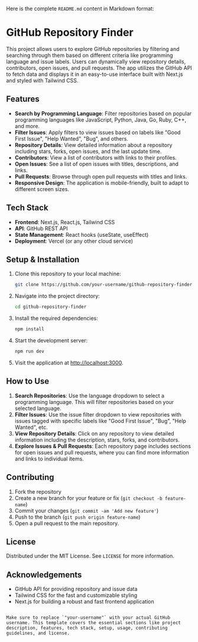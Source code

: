 Here is the complete `README.md` content in Markdown format:

# GitHub Repository Finder

This project allows users to explore GitHub repositories by filtering and searching through them based on different criteria like programming language and issue labels. Users can dynamically view repository details, contributors, open issues, and pull requests. The app utilizes the GitHub API to fetch data and displays it in an easy-to-use interface built with Next.js and styled with Tailwind CSS.

## Features

- **Search by Programming Language**: Filter repositories based on popular programming languages like JavaScript, Python, Java, Go, Ruby, C++, and more.
- **Filter Issues**: Apply filters to view issues based on labels like "Good First Issue", "Help Wanted", "Bug", and others.
- **Repository Details**: View detailed information about a repository including stars, forks, open issues, and the last update time.
- **Contributors**: View a list of contributors with links to their profiles.
- **Open Issues**: See a list of open issues with titles, descriptions, and links.
- **Pull Requests**: Browse through open pull requests with titles and links.
- **Responsive Design**: The application is mobile-friendly, built to adapt to different screen sizes.

## Tech Stack

- **Frontend**: Next.js, React.js, Tailwind CSS
- **API**: GitHub REST API
- **State Management**: React hooks (useState, useEffect)
- **Deployment**: Vercel (or any other cloud service)

## Setup & Installation

1. Clone this repository to your local machine:
   ```bash
   git clone https://github.com/your-username/github-repository-finder.git
   ```

2. Navigate into the project directory:
   ```bash
   cd github-repository-finder
   ```

3. Install the required dependencies:
   ```bash
   npm install
   ```

4. Start the development server:
   ```bash
   npm run dev
   ```

5. Visit the application at [http://localhost:3000](http://localhost:3000).

## How to Use

1. **Search Repositories**: Use the language dropdown to select a programming language. This will filter repositories based on your selected language.
2. **Filter Issues**: Use the issue filter dropdown to view repositories with issues tagged with specific labels like "Good First Issue", "Bug", "Help Wanted", etc.
3. **View Repository Details**: Click on any repository to view detailed information including the description, stars, forks, and contributors.
4. **Explore Issues & Pull Requests**: Each repository page includes sections for open issues and pull requests, where you can find more information and links to individual items.

## Contributing

1. Fork the repository
2. Create a new branch for your feature or fix (`git checkout -b feature-name`)
3. Commit your changes (`git commit -am 'Add new feature'`)
4. Push to the branch (`git push origin feature-name`)
5. Open a pull request to the main repository.

## License

Distributed under the MIT License. See `LICENSE` for more information.

## Acknowledgements

- GitHub API for providing repository and issue data
- Tailwind CSS for the fast and customizable styling
- Next.js for building a robust and fast frontend application
```

Make sure to replace `"your-username"` with your actual GitHub username. This template covers the essential sections like project description, features, tech stack, setup, usage, contributing guidelines, and license.